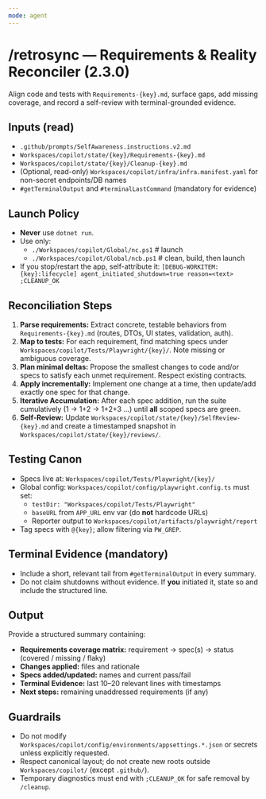 ```yaml
---
mode: agent
---
```

# /retrosync — Requirements & Reality Reconciler (2.3.0)

Align code and tests with `Requirements-{key}.md`, surface gaps, add missing coverage, and record a self-review with terminal-grounded evidence.

## Inputs (read)
- `.github/prompts/SelfAwareness.instructions.v2.md`
- `Workspaces/copilot/state/{key}/Requirements-{key}.md`
- `Workspaces/copilot/state/{key}/Cleanup-{key}.md`
- (Optional, read-only) `Workspaces/copilot/infra/infra.manifest.yaml` for non-secret endpoints/DB names
- `#getTerminalOutput` and `#terminalLastCommand` (mandatory for evidence)

## Launch Policy
- **Never** use `dotnet run`.
- Use only:
  - `./Workspaces/copilot/Global/nc.ps1`  # launch
  - `./Workspaces/copilot/Global/ncb.ps1` # clean, build, then launch
- If you stop/restart the app, self-attribute it:
  `[DEBUG-WORKITEM:{key}:lifecycle] agent_initiated_shutdown=true reason=<text> ;CLEANUP_OK`

## Reconciliation Steps
1. **Parse requirements:** Extract concrete, testable behaviors from `Requirements-{key}.md` (routes, DTOs, UI states, validation, auth).
2. **Map to tests:** For each requirement, find matching specs under `Workspaces/copilot/Tests/Playwright/{key}/`. Note missing or ambiguous coverage.
3. **Plan minimal deltas:** Propose the smallest changes to code and/or specs to satisfy each unmet requirement. Respect existing contracts.
4. **Apply incrementally:** Implement one change at a time, then update/add exactly one spec for that change.
5. **Iterative Accumulation:** After each spec addition, run the suite cumulatively (1 → 1+2 → 1+2+3 …) until **all** scoped specs are green.
6. **Self-Review:** Update `Workspaces/copilot/state/{key}/SelfReview-{key}.md` and create a timestamped snapshot in `Workspaces/copilot/state/{key}/reviews/`.

## Testing Canon
- Specs live at: `Workspaces/copilot/Tests/Playwright/{key}/`
- Global config: `Workspaces/copilot/config/playwright.config.ts` must set:
  - `testDir: "Workspaces/copilot/Tests/Playwright"`
  - `baseURL` from `APP_URL` env var (do **not** hardcode URLs)
  - Reporter output to `Workspaces/copilot/artifacts/playwright/report`
- Tag specs with `@{key}`; allow filtering via `PW_GREP`.

## Terminal Evidence (mandatory)
- Include a short, relevant tail from `#getTerminalOutput` in every summary.
- Do not claim shutdowns without evidence. If **you** initiated it, state so and include the structured line.

## Output
Provide a structured summary containing:
- **Requirements coverage matrix:** requirement → spec(s) → status (covered / missing / flaky)
- **Changes applied:** files and rationale
- **Specs added/updated:** names and current pass/fail
- **Terminal Evidence:** last 10–20 relevant lines with timestamps
- **Next steps:** remaining unaddressed requirements (if any)

## Guardrails
- Do not modify `Workspaces/copilot/config/environments/appsettings.*.json` or secrets unless explicitly requested.
- Respect canonical layout; do not create new roots outside `Workspaces/copilot/` (except `.github/`).
- Temporary diagnostics must end with `;CLEANUP_OK` for safe removal by `/cleanup`.
